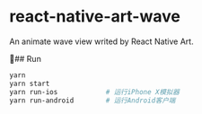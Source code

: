 # react-native-art-wave
An animate wave view writed by React Native Art.

## Run

``` bash
yarn
yarn start
yarn run-ios            # 运行iPhone X模拟器
yarn run-android        # 运行Android客户端
```

